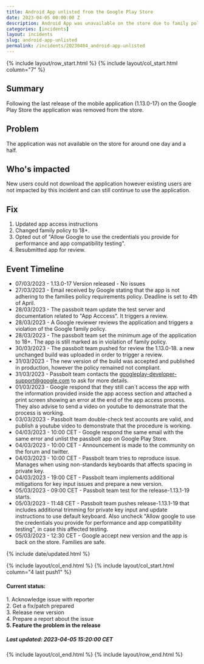 ```yaml
---
title: Android App unlisted from the Google Play Store
date: 2023-04-05 00:00:00 Z
description: Android App was unavailable on the store due to family policy violations / app access issues
categories: [incidents]
layout: incidents
slug: android-app-unlisted
permalink: /incidents/20230404_android-app-unlisted
---
```


{% include layout/row_start.html %}
{% include layout/col_start.html column="7" %}

## Summary
Following the last release of the mobile application (1.13.0-17) on the Google Play Store the application was removed from the store.

## Problem
The application was not available on the store for around one day and a half.

## Who's impacted
New users could not download the application however existing users are not impacted by this incident and can still continue to use the application.

## Fix
1. Updated app access instructions
2. Changed family policy to 18+.
3. Opted out of "Allow Google to use the credentials you provide for performance and app compatibility testing".
4. Resubmitted app for review.

## Event Timeline

- 07/03/2023 - 1.13.0-17 Version released - No issues
- 27/03/2023 - Email received by Google stating that the app is not adhering to the families policy requirements policy. Deadline is set to 4th of April.
- 28/03/2023 - The passbolt team update the test server and documentation related to "App Acccess". It triggers a review.
- 28/03/2023 - A Google reviewer reviews the application and triggers a violation of the Google family policy.
- 28/03/2023 - The passbolt team set the minimum age of the application to 18+. The app is still marked as in violation of family policy.
- 30/03/2023 - The passbolt team pushed for review the 1.13.0-18. a new unchanged build was uploaded in order to trigger a review.
- 31/03/2023 - The new version of the build was accepted and published in production, however the policy remained not compliant.
- 31/03/2023 - Passbolt team contacts the googleplay-developer-support@google.com to ask for more details.
- 01/03/2023 - Google respond that they still can´t access the app with the information provided inside the app access section and attached a print screen showing an error at the end of the app access process. They also advise to send a video on youtube to demonstrate that the process is working.
- 03/03/2023 - Passbolt team double-check test accounts are valid, and publish a youtube video to demonstrate that the procedure is working.
- 04/03/2023 - 10:00 CET - Google respond the same email with the same error and unlist the passbolt app on Google Play Store.
- 04/03/2023 - 10:00 CET - Announcement is made to the community on the forum and twitter.
- 04/03/2023 - 10:00 CET - Passbolt team tries to reproduce issue. Manages when using non-standards keyboards that affects spacing in private key.
- 04/03/2023 - 19:00 CET - Passbolt team implements additional mitigations for key input issues and prepare a new version.
- 05/03/2023 - 09:00 CET - Passbolt team test for the release-1.13.1-19 starts.
- 05/03/2023 - 11:48 CET - Passbolt team pushes release-1.13.1-19 that includes additional trimming for private key input and update instructions to use default keyboard. Also uncheck "Allow google to use the credentials you provide for performance and app compatibility testing", in case this affected testing.
- 05/03/2023 - 12:30 CET - Google accept new version and the app is back on the store. Families are safe.

{% include date/updated.html %}

{% include layout/col_end.html %}
{% include layout/col_start.html column="4 last push1" %}
<div class="tldr message success">
    <h4>Current status:</h4>
    1. Acknowledge issue with reporter<br/>
    2. Get a fix/patch prepared<br/>
    3. Release new version<br/>
    4. Prepare a report about the issue<br/>
    <strong>5. Feature the problem in the release</strong>
    <h5>Last updated: 2023-04-05 15:20:00 CET</h5>
</div>
{% include layout/col_end.html %}
{% include layout/row_end.html %}
